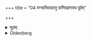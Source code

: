 +++
title = "04 मन्त्राभिवादात्तु पाणिग्रहणस्य पूर्वम्"

+++

<details><summary>मूलम्</summary>

मन्त्राभिवादात्तु पाणिग्रहणस्य पूर्वं व्याख्यातम् ४
</details>

<details><summary>Oldenberg</summary>

4. As, however, in the (collection of) Mantras marriage is treated of (first), it is explained (here) before (the bath).
</details>
